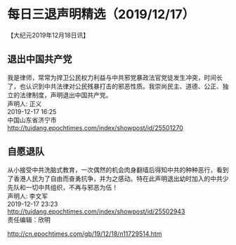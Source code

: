 # 每日三退声明精选（2019/12/17）
  
  
【大纪元2019年12月18日讯】  
## 退出中国共产党  
我是律师，常常为捍卫公民权力利益与中共邪党暴政法官党徒发生冲突，时间长了，也认识到中共法律对公民残暴打击的邪恶性质。我崇尚民主、道德、公正、独立的法律制度，声明退出中国共产党。  
声明人: 正义  
2019-12-17 16:25  
中国山东省济宁市  
<a href="http://tuidang.epochtimes.com/index/showpost/id/25501270">http://tuidang.epochtimes.com/index/showpost/id/25501270</a>  
## 自愿退队  
从小接受中共洗脑式教育，一次偶然的机会肉身翻墙后得知中共的种种恶行，看到了香港人民为了自由而奋勇抗争，并为之感动。特在此声明退出幼时加入的中共少先队和一切中共组织，不再与邪恶为伍！  
声明人: 李文军  
2019-12-17 23:23  
<a href="http://tuidang.epochtimes.com/index/showpost/id/25502943">http://tuidang.epochtimes.com/index/showpost/id/25502943</a>  
责任编辑：欣明  
  
  
  
http://cn.epochtimes.com/gb/19/12/18/n11729514.htm
